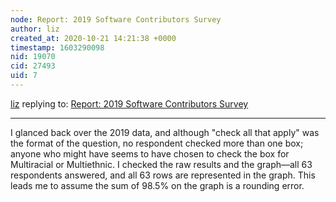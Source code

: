 ```yaml
---
node: Report: 2019 Software Contributors Survey
author: liz
created_at: 2020-10-21 14:21:38 +0000
timestamp: 1603290098
nid: 19070
cid: 27493
uid: 7
---
```




[liz](../profile/liz) replying to: [Report: 2019 Software Contributors Survey](../notes/liz/04-15-2019/report-2019-software-contributors-survey)

----
I glanced back over the 2019 data, and although "check all that apply" was the format of the question, no respondent checked more than one box; anyone who might have seems to have chosen to check  the box for Multiracial or Multiethnic. I checked the raw results and the graph—all 63 respondents answered, and all 63 rows are represented in the graph. This leads me to assume the sum of 98.5% on the graph is a rounding error. 